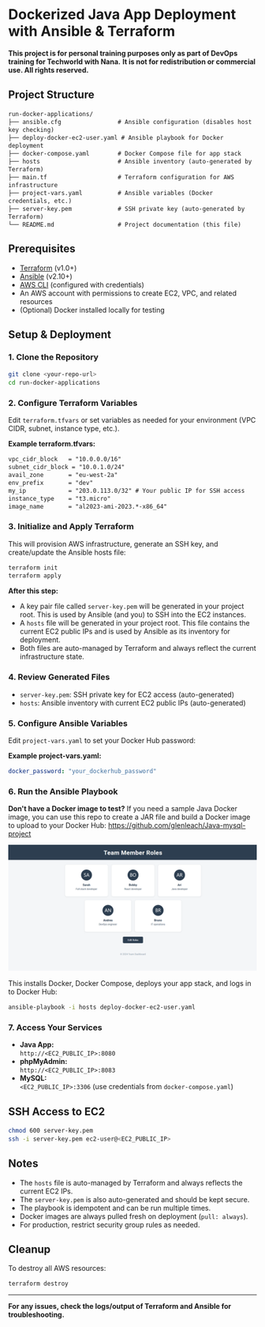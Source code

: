 # Dockerized Java App Deployment with Ansible & Terraform

**This project is for personal training purposes only as part of DevOps training for Techworld with Nana.**
**It is not for redistribution or commercial use. All rights reserved.**


## Project Structure

```
run-docker-applications/
├── ansible.cfg                # Ansible configuration (disables host key checking)
├── deploy-docker-ec2-user.yaml # Ansible playbook for Docker deployment
├── docker-compose.yaml        # Docker Compose file for app stack
├── hosts                      # Ansible inventory (auto-generated by Terraform)
├── main.tf                    # Terraform configuration for AWS infrastructure
├── project-vars.yaml          # Ansible variables (Docker credentials, etc.)
├── server-key.pem             # SSH private key (auto-generated by Terraform)
└── README.md                  # Project documentation (this file)
```

## Prerequisites

- [Terraform](https://www.terraform.io/downloads.html) (v1.0+)
- [Ansible](https://docs.ansible.com/ansible/latest/installation_guide/intro_installation.html) (v2.10+)
- [AWS CLI](https://aws.amazon.com/cli/) (configured with credentials)
- An AWS account with permissions to create EC2, VPC, and related resources
- (Optional) Docker installed locally for testing

## Setup & Deployment

### 1. Clone the Repository
```sh
git clone <your-repo-url>
cd run-docker-applications
```

### 2. Configure Terraform Variables
Edit `terraform.tfvars` or set variables as needed for your environment (VPC CIDR, subnet, instance type, etc.).

**Example terraform.tfvars:**
```hcl
vpc_cidr_block   = "10.0.0.0/16"
subnet_cidr_block = "10.0.1.0/24"
avail_zone       = "eu-west-2a"
env_prefix       = "dev"
my_ip            = "203.0.113.0/32" # Your public IP for SSH access
instance_type    = "t3.micro"
image_name       = "al2023-ami-2023.*-x86_64"
```

### 3. Initialize and Apply Terraform
This will provision AWS infrastructure, generate an SSH key, and create/update the Ansible hosts file:
```sh
terraform init
terraform apply
```

**After this step:**
- A key pair file called `server-key.pem` will be generated in your project root. This is used by Ansible (and you) to SSH into the EC2 instances.
- A `hosts` file will be generated in your project root. This file contains the current EC2 public IPs and is used by Ansible as its inventory for deployment.
- Both files are auto-managed by Terraform and always reflect the current infrastructure state.

### 4. Review Generated Files
- `server-key.pem`: SSH private key for EC2 access (auto-generated)
- `hosts`: Ansible inventory with current EC2 public IPs (auto-generated)

### 5. Configure Ansible Variables
Edit `project-vars.yaml` to set your Docker Hub password:

**Example project-vars.yaml:**
```yaml
docker_password: "your_dockerhub_password"
```

### 6. Run the Ansible Playbook

**Don't have a Docker image to test?**
If you need a sample Java Docker image, you can use this repo to create a JAR file and build a Docker image to upload to your Docker Hub:
https://github.com/glenleach/Java-mysql-project

![App Screenshot](https://github.com/glenleach/Java-mysql-project/blob/master/images/screenshot.PNG?raw=true)


This installs Docker, Docker Compose, deploys your app stack, and logs in to Docker Hub:
```sh
ansible-playbook -i hosts deploy-docker-ec2-user.yaml
```

### 7. Access Your Services
- **Java App:**  
  `http://<EC2_PUBLIC_IP>:8080`
- **phpMyAdmin:**  
  `http://<EC2_PUBLIC_IP>:8083`
- **MySQL:**  
  `<EC2_PUBLIC_IP>:3306` (use credentials from `docker-compose.yaml`)

## SSH Access to EC2

```sh
chmod 600 server-key.pem
ssh -i server-key.pem ec2-user@<EC2_PUBLIC_IP>
```

## Notes
- The `hosts` file is auto-managed by Terraform and always reflects the current EC2 IPs.
- The `server-key.pem` is also auto-generated and should be kept secure.
- The playbook is idempotent and can be run multiple times.
- Docker images are always pulled fresh on deployment (`pull: always`).
- For production, restrict security group rules as needed.

## Cleanup
To destroy all AWS resources:
```sh
terraform destroy
```

---

**For any issues, check the logs/output of Terraform and Ansible for troubleshooting.**
